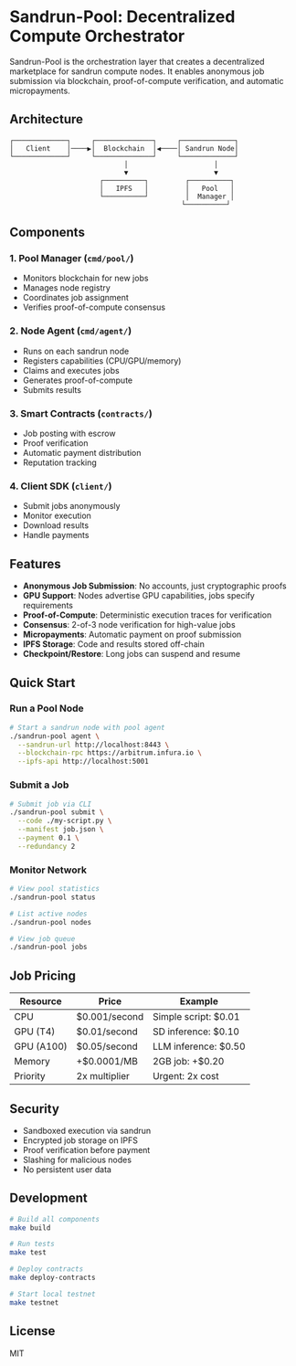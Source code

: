 # Sandrun-Pool: Decentralized Compute Orchestrator

Sandrun-Pool is the orchestration layer that creates a decentralized marketplace for sandrun compute nodes. It enables anonymous job submission via blockchain, proof-of-compute verification, and automatic micropayments.

## Architecture

```
┌─────────────┐     ┌──────────────┐     ┌─────────────┐
│   Client    │────▶│  Blockchain  │◀────│ Sandrun Node│
└─────────────┘     └──────────────┘     └─────────────┘
                            │                     │
                            ▼                     ▼
                      ┌──────────┐         ┌──────────┐
                      │   IPFS   │         │   Pool   │
                      └──────────┘         │  Manager │
                                          └──────────┘
```

## Components

### 1. Pool Manager (`cmd/pool/`)
- Monitors blockchain for new jobs
- Manages node registry
- Coordinates job assignment
- Verifies proof-of-compute consensus

### 2. Node Agent (`cmd/agent/`)
- Runs on each sandrun node
- Registers capabilities (CPU/GPU/memory)
- Claims and executes jobs
- Generates proof-of-compute
- Submits results

### 3. Smart Contracts (`contracts/`)
- Job posting with escrow
- Proof verification
- Automatic payment distribution
- Reputation tracking

### 4. Client SDK (`client/`)
- Submit jobs anonymously
- Monitor execution
- Download results
- Handle payments

## Features

- **Anonymous Job Submission**: No accounts, just cryptographic proofs
- **GPU Support**: Nodes advertise GPU capabilities, jobs specify requirements
- **Proof-of-Compute**: Deterministic execution traces for verification
- **Consensus**: 2-of-3 node verification for high-value jobs
- **Micropayments**: Automatic payment on proof submission
- **IPFS Storage**: Code and results stored off-chain
- **Checkpoint/Restore**: Long jobs can suspend and resume

## Quick Start

### Run a Pool Node
```bash
# Start a sandrun node with pool agent
./sandrun-pool agent \
  --sandrun-url http://localhost:8443 \
  --blockchain-rpc https://arbitrum.infura.io \
  --ipfs-api http://localhost:5001
```

### Submit a Job
```bash
# Submit job via CLI
./sandrun-pool submit \
  --code ./my-script.py \
  --manifest job.json \
  --payment 0.1 \
  --redundancy 2
```

### Monitor Network
```bash
# View pool statistics
./sandrun-pool status

# List active nodes
./sandrun-pool nodes

# View job queue
./sandrun-pool jobs
```

## Job Pricing

| Resource | Price | Example |
|----------|-------|---------|
| CPU | $0.001/second | Simple script: $0.01 |
| GPU (T4) | $0.01/second | SD inference: $0.10 |
| GPU (A100) | $0.05/second | LLM inference: $0.50 |
| Memory | +$0.0001/MB | 2GB job: +$0.20 |
| Priority | 2x multiplier | Urgent: 2x cost |

## Security

- Sandboxed execution via sandrun
- Encrypted job storage on IPFS
- Proof verification before payment
- Slashing for malicious nodes
- No persistent user data

## Development

```bash
# Build all components
make build

# Run tests
make test

# Deploy contracts
make deploy-contracts

# Start local testnet
make testnet
```

## License

MIT